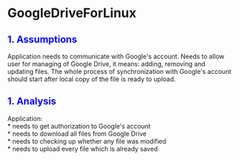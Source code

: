 # GoogleDriveForLinux
<h2><span style="color: blue">1. Assumptions</h2></span>
Application needs to communicate with Google's account. Needs to allow user for managing of Google Drive, it means: adding, removing and updating files. The whole process of synchronization with Google's account should start after local copy of the file is ready to upload.
<h2><span style="color: blue">1. Analysis</h2></span>
Application:<br>
* needs to get authorization to Google's account<br>
* needs to download all files from Google Drive<br>
* needs to checking up whether any file was modified<br>
* needs to upload every file which is already saved

